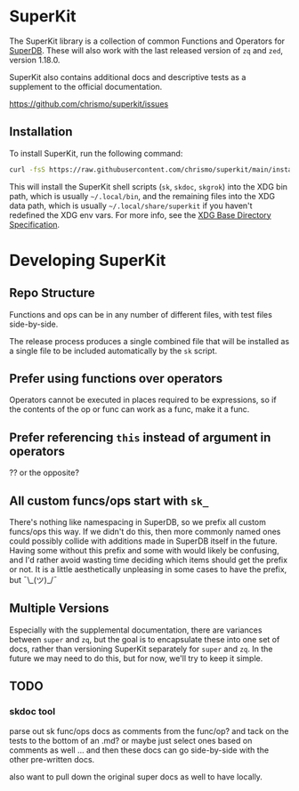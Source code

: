 # SuperKit

The SuperKit library is a collection of common Functions and Operators for
[SuperDB](https://superdb.org/). These will also work with the last released
version of `zq` and `zed`, version 1.18.0.
                            
SuperKit also contains additional docs and descriptive tests as a supplement to
the official documentation.

https://github.com/chrismo/superkit/issues

## Installation

To install SuperKit, run the following command:

```sh
curl -fsS https://raw.githubusercontent.com/chrismo/superkit/main/install.sh | bash
```

This will install the SuperKit shell scripts (`sk`, `skdoc`, `skgrok`) into the
XDG bin path, which is usually `~/.local/bin`, and the remaining files into the
XDG data path, which is usually `~/.local/share/superkit` if you haven't
redefined the XDG env vars. For more info, see the [XDG Base Directory
Specification](https://specifications.freedesktop.org/basedir-spec/basedir-spec-latest.html).

# Developing SuperKit
   
## Repo Structure

Functions and ops can be in any number of different files, with test files
side-by-side.

The release process produces a single combined file that will be installed as a
single file to be included automatically by the `sk` script.
              
## Prefer using functions over operators

Operators cannot be executed in places required to be expressions, so if the
contents of the op or func can work as a func, make it a func.
                    
## Prefer referencing `this` instead of argument in operators

?? or the opposite?

## All custom funcs/ops start with `sk_`

There's nothing like namespacing in SuperDB, so we prefix all custom funcs/ops
this way. If we didn't do this, then more commonly named ones could possibly
collide with additions made in SuperDB itself in the future. Having some without
this prefix and some with would likely be confusing, and I'd rather avoid
wasting time deciding which items should get the prefix or not. It is a little
aesthetically unpleasing in some cases to have the prefix, but ¯\\_(ツ)\_/¯

## Multiple Versions

Especially with the supplemental documentation, there are variances between
`super` and `zq`, but the goal is to encapsulate these into one set of docs,
rather than versioning SuperKit separately for `super` and `zq`. In the future
we may need to do this, but for now, we'll try to keep it simple.

## TODO

[//]: # (TODO: docs for each func/op in superkit - how to write, how to read?)
                   
### skdoc tool

parse out sk func/ops docs as comments from the func/op? and tack on the tests
to the bottom of an .md? or maybe just select ones based on comments as well ...
and then these docs can go side-by-side with the other pre-written docs.

also want to pull down the original super docs as well to have locally.

